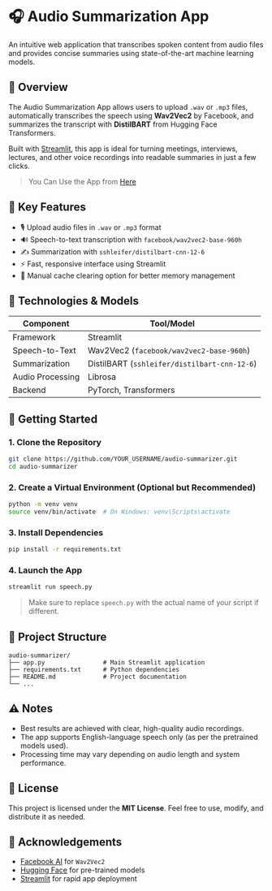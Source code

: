 # 🎧 Audio Summarization App

An intuitive web application that transcribes spoken content from audio files and provides concise summaries using state-of-the-art machine learning models.

## 📌 Overview

The Audio Summarization App allows users to upload `.wav` or `.mp3` files, automatically transcribes the speech using **Wav2Vec2** by Facebook, and summarizes the transcript with **DistilBART** from Hugging Face Transformers.

Built with [Streamlit](https://streamlit.io/), this app is ideal for turning meetings, interviews, lectures, and other voice recordings into readable summaries in just a few clicks.

> You Can Use the App from [Here](https://audio-summarizer-uskuuzavhnbh8fft4gpuuf.streamlit.app/)

## 🧠 Key Features

- 🎙️ Upload audio files in `.wav` or `.mp3` format
- 🔊 Speech-to-text transcription with `facebook/wav2vec2-base-960h`
- ✍️ Summarization with `sshleifer/distilbart-cnn-12-6`
- ⚡ Fast, responsive interface using Streamlit
- 🧹 Manual cache clearing option for better memory management

## 🔧 Technologies & Models

| Component        | Tool/Model                                   |
| ---------------- | -------------------------------------------- |
| Framework        | Streamlit                                    |
| Speech-to-Text   | Wav2Vec2 (`facebook/wav2vec2-base-960h`)     |
| Summarization    | DistilBART (`sshleifer/distilbart-cnn-12-6`) |
| Audio Processing | Librosa                                      |
| Backend          | PyTorch, Transformers                        |

## 🚀 Getting Started

### 1. Clone the Repository

```bash
git clone https://github.com/YOUR_USERNAME/audio-summarizer.git
cd audio-summarizer
```

### 2. Create a Virtual Environment (Optional but Recommended)

```bash
python -m venv venv
source venv/bin/activate  # On Windows: venv\Scripts\activate
```

### 3. Install Dependencies

```bash
pip install -r requirements.txt
```

### 4. Launch the App

```bash
streamlit run speech.py
```

> Make sure to replace `speech.py` with the actual name of your script if different.

## 📁 Project Structure

```
audio-summarizer/
├── app.py                # Main Streamlit application
├── requirements.txt      # Python dependencies
├── README.md             # Project documentation
└── ...
```

## ⚠️ Notes

- Best results are achieved with clear, high-quality audio recordings.
- The app supports English-language speech only (as per the pretrained models used).
- Processing time may vary depending on audio length and system performance.

## 🪪 License

This project is licensed under the **MIT License**. Feel free to use, modify, and distribute it as needed.

## 🙌 Acknowledgements

- [Facebook AI](https://ai.facebook.com/) for `Wav2Vec2`
- [Hugging Face](https://huggingface.co/) for pre-trained models
- [Streamlit](https://streamlit.io/) for rapid app deployment
